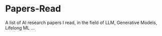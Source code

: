 # Papers-Read
A list of AI research papers I read, in the field of LLM, Generative Models, Lifelong ML ...
